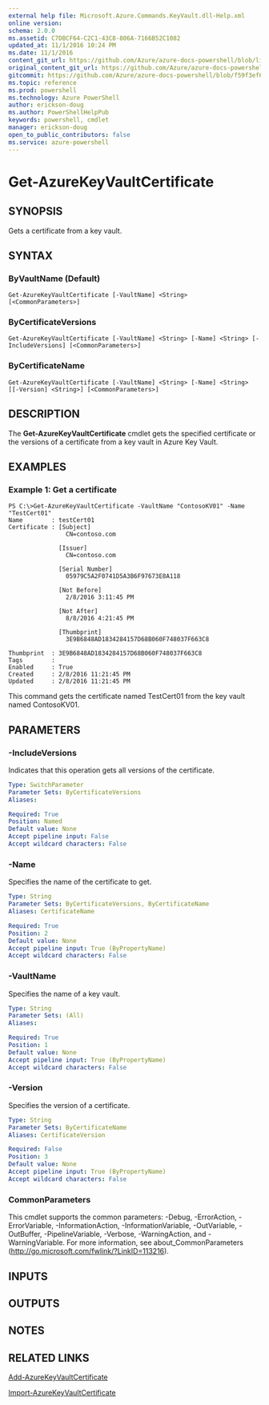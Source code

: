 ```yaml
---
external help file: Microsoft.Azure.Commands.KeyVault.dll-Help.xml
online version: 
schema: 2.0.0
ms.assetid: C7DBCF64-C2C1-43C8-806A-7166B52C1082
updated_at: 11/1/2016 10:24 PM
ms.date: 11/1/2016
content_git_url: https://github.com/Azure/azure-docs-powershell/blob/live/azureps-cmdlets-docs/ResourceManager/AzureRM.KeyVault/v2.1.0/Get-AzureKeyVaultCertificate.md
original_content_git_url: https://github.com/Azure/azure-docs-powershell/blob/live/azureps-cmdlets-docs/ResourceManager/AzureRM.KeyVault/v2.1.0/Get-AzureKeyVaultCertificate.md
gitcommit: https://github.com/Azure/azure-docs-powershell/blob/f59f3ef60bc592383812213e69fd77ba950759ed/azureps-cmdlets-docs/ResourceManager/AzureRM.KeyVault/v2.1.0/Get-AzureKeyVaultCertificate.md
ms.topic: reference
ms.prod: powershell
ms.technology: Azure PowerShell
author: erickson-doug
ms.author: PowerShellHelpPub
keywords: powershell, cmdlet
manager: erickson-doug
open_to_public_contributors: false
ms.service: azure-powershell
---
```


# Get-AzureKeyVaultCertificate

## SYNOPSIS
Gets a certificate from a key vault.

## SYNTAX

### ByVaultName (Default)
```
Get-AzureKeyVaultCertificate [-VaultName] <String> [<CommonParameters>]
```

### ByCertificateVersions
```
Get-AzureKeyVaultCertificate [-VaultName] <String> [-Name] <String> [-IncludeVersions] [<CommonParameters>]
```

### ByCertificateName
```
Get-AzureKeyVaultCertificate [-VaultName] <String> [-Name] <String> [[-Version] <String>] [<CommonParameters>]
```

## DESCRIPTION
The **Get-AzureKeyVaultCertificate** cmdlet gets the specified certificate or the versions of a certificate from a key vault in Azure Key Vault.

## EXAMPLES

### Example 1: Get a certificate
```
PS C:\>Get-AzureKeyVaultCertificate -VaultName "ContosoKV01" -Name "TestCert01"
Name        : testCert01
Certificate : [Subject] 
                CN=contoso.com

              [Issuer] 
                CN=contoso.com

              [Serial Number] 
                05979C5A2F0741D5A3B6F97673E8A118

              [Not Before] 
                2/8/2016 3:11:45 PM

              [Not After] 
                8/8/2016 4:21:45 PM

              [Thumbprint] 
                3E9B6848AD1834284157D68B060F748037F663C8

Thumbprint  : 3E9B6848AD1834284157D68B060F748037F663C8
Tags        : 
Enabled     : True
Created     : 2/8/2016 11:21:45 PM
Updated     : 2/8/2016 11:21:45 PM
```

This command gets the certificate named TestCert01 from the key vault named ContosoKV01.

## PARAMETERS

### -IncludeVersions
Indicates that this operation gets all versions of the certificate.

```yaml
Type: SwitchParameter
Parameter Sets: ByCertificateVersions
Aliases: 

Required: True
Position: Named
Default value: None
Accept pipeline input: False
Accept wildcard characters: False
```

### -Name
Specifies the name of the certificate to get.

```yaml
Type: String
Parameter Sets: ByCertificateVersions, ByCertificateName
Aliases: CertificateName

Required: True
Position: 2
Default value: None
Accept pipeline input: True (ByPropertyName)
Accept wildcard characters: False
```

### -VaultName
Specifies the name of a key vault.

```yaml
Type: String
Parameter Sets: (All)
Aliases: 

Required: True
Position: 1
Default value: None
Accept pipeline input: True (ByPropertyName)
Accept wildcard characters: False
```

### -Version
Specifies the version of a certificate.

```yaml
Type: String
Parameter Sets: ByCertificateName
Aliases: CertificateVersion

Required: False
Position: 3
Default value: None
Accept pipeline input: True (ByPropertyName)
Accept wildcard characters: False
```

### CommonParameters
This cmdlet supports the common parameters: -Debug, -ErrorAction, -ErrorVariable, -InformationAction, -InformationVariable, -OutVariable, -OutBuffer, -PipelineVariable, -Verbose, -WarningAction, and -WarningVariable. For more information, see about_CommonParameters (http://go.microsoft.com/fwlink/?LinkID=113216).

## INPUTS

## OUTPUTS

## NOTES

## RELATED LINKS

[Add-AzureKeyVaultCertificate](xref:ResourceManager/AzureRM.KeyVault/v2.1.0/Add-AzureKeyVaultCertificate.md)

[Import-AzureKeyVaultCertificate](xref:ResourceManager/AzureRM.KeyVault/v2.1.0/Import-AzureKeyVaultCertificate.md)


